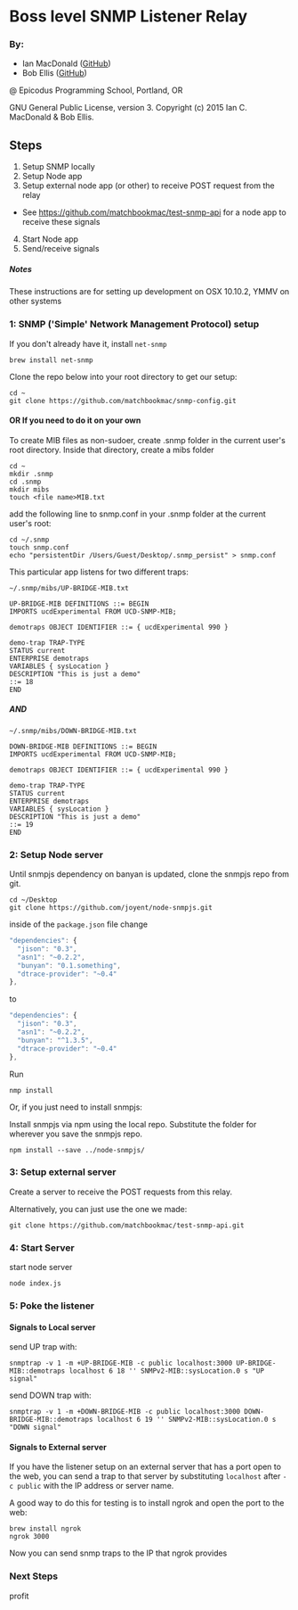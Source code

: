 # Boss level SNMP Listener Relay

### By:
- Ian MacDonald (<a href="https://github.com/matchbookmac" target="#">GitHub</a>)
- Bob Ellis (<a href="https://github.com/bobellis" target="#">GitHub</a>)

@ Epicodus Programming School, Portland, OR

GNU General Public License, version 3. Copyright (c) 2015 Ian C. MacDonald & Bob Ellis.

## Steps
1. Setup SNMP locally
2. Setup Node app
3. Setup external node app (or other) to receive POST request from the relay
  * See https://github.com/matchbookmac/test-snmp-api for a node app to receive these signals
4. Start Node app
5. Send/receive signals

##### Notes

These instructions are for setting up development on OSX 10.10.2, YMMV on other systems

### 1: SNMP ('Simple' Network Management Protocol) setup

If you don't already have it, install `net-snmp`
```console
brew install net-snmp
```

Clone the repo below into your root directory to get our setup:
```console
cd ~
git clone https://github.com/matchbookmac/snmp-config.git
```

#### OR If you need to do it on your own

To create MIB files as non-sudoer, create .snmp folder in the current user's root directory. Inside that directory, create a mibs folder

```console
cd ~
mkdir .snmp
cd .snmp
mkdir mibs
touch <file name>MIB.txt
```

add the following line to snmp.conf in your .snmp folder at the current user's root:

```console
cd ~/.snmp
touch snmp.conf
echo "persistentDir /Users/Guest/Desktop/.snmp_persist" > snmp.conf
```

This particular app listens for two different traps:

`~/.snmp/mibs/UP-BRIDGE-MIB.txt`
```shell
UP-BRIDGE-MIB DEFINITIONS ::= BEGIN
IMPORTS ucdExperimental FROM UCD-SNMP-MIB;

demotraps OBJECT IDENTIFIER ::= { ucdExperimental 990 }

demo-trap TRAP-TYPE
STATUS current
ENTERPRISE demotraps
VARIABLES { sysLocation }
DESCRIPTION "This is just a demo"
::= 18
END
```

##### AND

`~/.snmp/mibs/DOWN-BRIDGE-MIB.txt`
```shell
DOWN-BRIDGE-MIB DEFINITIONS ::= BEGIN
IMPORTS ucdExperimental FROM UCD-SNMP-MIB;

demotraps OBJECT IDENTIFIER ::= { ucdExperimental 990 }

demo-trap TRAP-TYPE
STATUS current
ENTERPRISE demotraps
VARIABLES { sysLocation }
DESCRIPTION "This is just a demo"
::= 19
END
```


### 2: Setup Node server

Until snmpjs dependency on banyan is updated, clone the snmpjs repo from git.
```console
cd ~/Desktop
git clone https://github.com/joyent/node-snmpjs.git
```

inside of the `package.json` file change

```javascript
"dependencies": {
  "jison": "0.3",
  "asn1": "~0.2.2",
  "bunyan": "0.1.something",
  "dtrace-provider": "~0.4"
},
```
to
```javascript
"dependencies": {
  "jison": "0.3",
  "asn1": "~0.2.2",
  "bunyan": "^1.3.5",
  "dtrace-provider": "~0.4"
},

```
Run

```console
nmp install

```
Or, if you just need to install snmpjs:

Install snmpjs via npm using the local repo. Substitute the folder for wherever you save the snmpjs repo.

```console
npm install --save ../node-snmpjs/
```

### 3: Setup external server

Create a server to receive the POST requests from this relay.

Alternatively, you can just use the one we made:

```console
git clone https://github.com/matchbookmac/test-snmp-api.git
```

### 4: Start Server

start node server
```console
node index.js
```

### 5: Poke the listener

#### Signals to Local server

send UP trap with:

```console
snmptrap -v 1 -m +UP-BRIDGE-MIB -c public localhost:3000 UP-BRIDGE-MIB::demotraps localhost 6 18 '' SNMPv2-MIB::sysLocation.0 s "UP signal"
```

send DOWN trap with:

```console
snmptrap -v 1 -m +DOWN-BRIDGE-MIB -c public localhost:3000 DOWN-BRIDGE-MIB::demotraps localhost 6 19 '' SNMPv2-MIB::sysLocation.0 s "DOWN signal"
```

#### Signals to External server

If you have the listener setup on an external server that has a port open to the web, you can send a trap to that server by substituting `localhost` after `-c public` with the IP address or server name.

A good way to do this for testing is to install ngrok and open the port to the web:

```console
brew install ngrok
ngrok 3000
```

Now you can send snmp traps to the IP that ngrok provides

### Next Steps
profit
